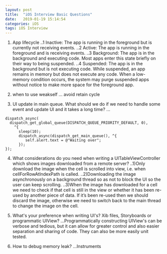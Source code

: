 ```yaml
---
layout: post
title:  "iOS Interview Basic Questions"
date:   2019-01-19 15:14:54
categories: iOS
tags: iOS Interview
---
```


1. App lifecycle
..1 Inactive: The app is running in the foreground but is currently not receiving events.
..2 Active: The app is running in the foreground and is receiving events.
..3 Background: The app is in the background and executing code. Most apps enter this state briefly on their way to being suspended.
..4 Suspended: The app is in the background but is not executing code.  While suspended, an app remains in memory but does not execute any code. When a low-memory condition occurs, the system may purge suspended apps without notice to make more space for the foreground app.

2. when to use weakself
... avoid retain cycle

3. UI update in main queue. What should we do if we need to handle some event and update UI and it takes a long time?
...
```
dispatch_async(        
  dispatch_get_global_queue(DISPATCH_QUEUE_PRIORITY_DEFAULT, 0),
    ^{
      sleep(10);
      dispatch_async(dispatch_get_main_queue(), ^{
         self.alert.text = @"Waiting over";
      });
});
```

4. What considerations do you need when writing a UITableViewController which shows images downloaded from a remote server?
..1)Only download the image when the cell is scrolled into view, i.e. when cellForRowAtIndexPath is called.
..2)Downloading the image asynchronously on a background thread so as not to block the UI so the user can keep scrolling.
..3)When the image has downloaded for a cell we need to check if that cell is still in the view or whether it has been re-used by another piece of data. If it’s been re-used then we should discard the image, otherwise we need to switch back to the main thread to change the image on the cell.

5. What's your preference when writing UI's? Xib files, Storyboards or programmatic UIView?
...Programmatically constructing UIView's can be verbose and tedious, but it can allow for greater control and also easier separation and sharing of code. They can also be more easily unit tested.

6. How to debug memory leak?
...Instruments
